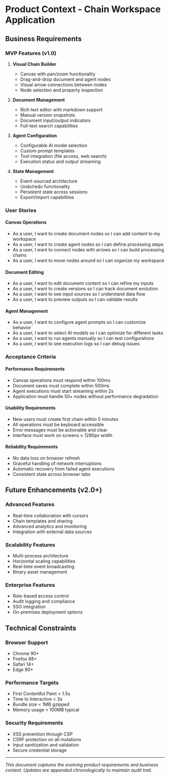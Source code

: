 # Product Context - Chain Workspace Application

## Business Requirements

### MVP Features (v1.0)

1. **Visual Chain Builder**
   - Canvas with pan/zoom functionality
   - Drag-and-drop document and agent nodes
   - Visual arrow connections between nodes
   - Node selection and property inspection

2. **Document Management**
   - Rich text editor with markdown support
   - Manual version snapshots
   - Document input/output indicators
   - Full-text search capabilities

3. **Agent Configuration**
   - Configurable AI model selection
   - Custom prompt templates
   - Tool integration (file access, web search)
   - Execution status and output streaming

4. **State Management**
   - Event-sourced architecture
   - Undo/redo functionality
   - Persistent state across sessions
   - Export/import capabilities

### User Stories

#### Canvas Operations

- As a user, I want to create document nodes so I can add content to my workspace
- As a user, I want to create agent nodes so I can define processing steps
- As a user, I want to connect nodes with arrows so I can build processing chains
- As a user, I want to move nodes around so I can organize my workspace

#### Document Editing

- As a user, I want to edit document content so I can refine my inputs
- As a user, I want to create versions so I can track document evolution
- As a user, I want to see input sources so I understand data flow
- As a user, I want to preview outputs so I can validate results

#### Agent Management

- As a user, I want to configure agent prompts so I can customize behavior
- As a user, I want to select AI models so I can optimize for different tasks
- As a user, I want to run agents manually so I can test configurations
- As a user, I want to see execution logs so I can debug issues

### Acceptance Criteria

#### Performance Requirements

- Canvas operations must respond within 100ms
- Document saves must complete within 500ms
- Agent executions must start streaming within 2s
- Application must handle 50+ nodes without performance degradation

#### Usability Requirements

- New users must create first chain within 5 minutes
- All operations must be keyboard accessible
- Error messages must be actionable and clear
- Interface must work on screens ≥ 1280px width

#### Reliability Requirements

- No data loss on browser refresh
- Graceful handling of network interruptions
- Automatic recovery from failed agent executions
- Consistent state across browser tabs

## Future Enhancements (v2.0+)

### Advanced Features

- Real-time collaboration with cursors
- Chain templates and sharing
- Advanced analytics and monitoring
- Integration with external data sources

### Scalability Features

- Multi-process architecture
- Horizontal scaling capabilities
- Real-time event broadcasting
- Binary asset management

### Enterprise Features

- Role-based access control
- Audit logging and compliance
- SSO integration
- On-premises deployment options

## Technical Constraints

### Browser Support

- Chrome 90+
- Firefox 88+
- Safari 14+
- Edge 90+

### Performance Targets

- First Contentful Paint < 1.5s
- Time to Interactive < 3s
- Bundle size < 1MB gzipped
- Memory usage < 100MB typical

### Security Requirements

- XSS prevention through CSP
- CSRF protection on all mutations
- Input sanitization and validation
- Secure credential storage

---

_This document captures the evolving product requirements and business context. Updates are appended chronologically to maintain audit trail._
